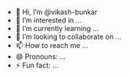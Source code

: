 - 👋 Hi, I’m @vikash-bunkar
- 👀 I’m interested in ...
- 🌱 I’m currently learning ...
- 💞️ I’m looking to collaborate on ...
- 📫 How to reach me ...
- 😄 Pronouns: ...
- ⚡ Fun fact: ...

<!---
vikash-bunkar/vikash-bunkar is a ✨ special ✨ repository because its `README.md` (this file) appears on your GitHub profile.
You can click the Preview link to take a look at your changes.
--->
